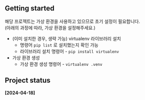 ## Getting started
해당 프로젝트는 가상 환경을 사용하고 있으므로 초기 설정이 필요합니다.   
(아래의 과정에 따라, 가상 환경을 설정해주세요.)

- (이미 설치한 경우, 생략 가능) virtualenv 라이브러리 설치   
    - 명령어 `pip list` 로 설치했는지 확인 가능
    - 라이브러리 설치 명령어 - `pip install virtualenv`
- 가상 환경 생성   
    - 가상 환경 생성 명령어 - `virtualenv .venv`

## Project status
**[2024-04-18]** 